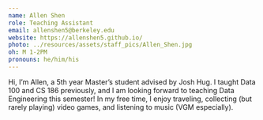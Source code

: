 ```yaml
---
name: Allen Shen
role: Teaching Assistant
email: allenshen5@berkeley.edu
website: https://allenshen5.github.io/
photo: ../resources/assets/staff_pics/Allen_Shen.jpg
oh: M 1-2PM
pronouns: he/him/his
---
```


Hi, I’m Allen, a 5th year Master’s student advised by Josh Hug. I taught Data 100 and CS 186 previously, and I am looking forward to teaching Data Engineering this semester! In my free time, I enjoy traveling, collecting (but rarely playing) video games, and listening to music (VGM especially).
